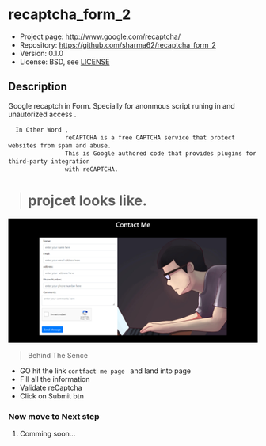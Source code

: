 # recaptcha_form_2

* Project page: http://www.google.com/recaptcha/
* Repository: https://github.com/sharma62/recaptcha_form_2 
* Version: 0.1.0
* License: BSD, see [LICENSE](LICENSE)

## Description
Google recaptch in Form. Specially for anonmous script runing in and unautorized access .

      In Other Word ,
                    reCAPTCHA is a free CAPTCHA service that protect websites from spam and abuse.
                    This is Google authored code that provides plugins for third-party integration
                    with reCAPTCHA. 


                    
> # projcet looks like.

![alt text](https://github.com/sharma62/recaptcha_form_2/blob/b0a731ddba5218262cfd80c5fa3015da3e218c47/img/form-recaptcha%20UI.png?raw=true)

> Behind The Sence 

- GO hit the link `contfact me page ` and land into page 
- Fill all the information 
- Validate reCaptcha 
- Click on Submit btn 
### Now move to Next step

 1. Comming soon...
